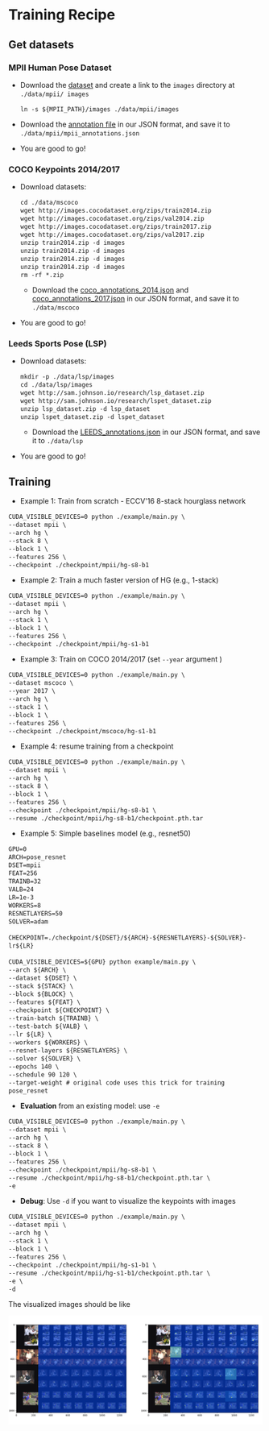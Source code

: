 # Training Recipe

## Get datasets

### MPII Human Pose Dataset

- Download the [dataset](https://datasets.d2.mpi-inf.mpg.de/andriluka14cvpr/mpii_human_pose_v1.tar.gz) and create a link to the `images` directory at `./data/mpii/
images`
  ```
  ln -s ${MPII_PATH}/images ./data/mpii/images
  ```

- Download the [annotation file](https://drive.google.com/open?id=1mQrH_yVHeB93rzCfyq5kC9ZYTwZeMsMm) in our JSON format, and save it to `./data/mpii/mpii_annotations.json`

- You are good to go!


### COCO Keypoints 2014/2017

- Download datasets:
  ```
  cd ./data/mscoco
  wget http://images.cocodataset.org/zips/train2014.zip
  wget http://images.cocodataset.org/zips/val2014.zip
  wget http://images.cocodataset.org/zips/train2017.zip
  wget http://images.cocodataset.org/zips/val2017.zip
  unzip train2014.zip -d images
  unzip train2014.zip -d images
  unzip train2014.zip -d images
  unzip train2014.zip -d images
  rm -rf *.zip
  ```

  - Download the [coco_annotations_2014.json](https://drive.google.com/open?id=1jrxis4ujrLlkwoD2GOdv3PGzygpQ04k7) and [coco_annotations_2017.json](https://drive.google.com/open?id=1YuzpScAfzemwZqUuZBrbBZdoplXEqUse) in our JSON format, and save it to `./data/mscoco`

- You are good to go!

### Leeds Sports Pose (LSP)
- Download datasets:
  ```
  mkdir -p ./data/lsp/images
  cd ./data/lsp/images
  wget http://sam.johnson.io/research/lsp_dataset.zip
  wget http://sam.johnson.io/research/lspet_dataset.zip
  unzip lsp_dataset.zip -d lsp_dataset
  unzip lspet_dataset.zip -d lspet_dataset
  ```

  - Download the [LEEDS_annotations.json](https://drive.google.com/open?id=1GZxlTLuMfA3VRvz2jyv8fhJDqElNrgKS) in our JSON format, and save it to `./data/lsp`

- You are good to go!

## Training
- Example 1: Train from scratch - ECCV'16 8-stack hourglass network
```
CUDA_VISIBLE_DEVICES=0 python ./example/main.py \
--dataset mpii \
--arch hg \
--stack 8 \
--block 1 \
--features 256 \
--checkpoint ./checkpoint/mpii/hg-s8-b1
```

- Example 2: Train a much faster version of HG (e.g., 1-stack)
```
CUDA_VISIBLE_DEVICES=0 python ./example/main.py \
--dataset mpii \
--arch hg \
--stack 1 \
--block 1 \
--features 256 \
--checkpoint ./checkpoint/mpii/hg-s1-b1
```

- Example 3: Train on COCO 2014/2017 (set `--year` argument )
```
CUDA_VISIBLE_DEVICES=0 python ./example/main.py \
--dataset mscoco \
--year 2017 \
--arch hg \
--stack 1 \
--block 1 \
--features 256 \
--checkpoint ./checkpoint/mscoco/hg-s1-b1
```

- Example 4: resume training from a checkpoint
```
CUDA_VISIBLE_DEVICES=0 python ./example/main.py \
--dataset mpii \
--arch hg \
--stack 8 \
--block 1 \
--features 256 \
--checkpoint ./checkpoint/mpii/hg-s8-b1 \
--resume ./checkpoint/mpii/hg-s8-b1/checkpoint.pth.tar
```


- Example 5: Simple baselines model (e.g., resnet50)
```
GPU=0
ARCH=pose_resnet
DSET=mpii
FEAT=256
TRAINB=32
VALB=24
LR=1e-3
WORKERS=8
RESNETLAYERS=50
SOLVER=adam

CHECKPOINT=./checkpoint/${DSET}/${ARCH}-${RESNETLAYERS}-${SOLVER}-lr${LR}

CUDA_VISIBLE_DEVICES=${GPU} python example/main.py \
--arch ${ARCH} \
--dataset ${DSET} \
--stack ${STACK} \
--block ${BLOCK} \
--features ${FEAT} \
--checkpoint ${CHECKPOINT} \
--train-batch ${TRAINB} \
--test-batch ${VALB} \
--lr ${LR} \
--workers ${WORKERS} \
--resnet-layers ${RESNETLAYERS} \
--solver ${SOLVER} \
--epochs 140 \
--schedule 90 120 \
--target-weight # original code uses this trick for training pose_resnet
```

- **Evaluation** from an existing model: use `-e`
```
CUDA_VISIBLE_DEVICES=0 python ./example/main.py \
--dataset mpii \
--arch hg \
--stack 8 \
--block 1 \
--features 256 \
--checkpoint ./checkpoint/mpii/hg-s8-b1 \
--resume ./checkpoint/mpii/hg-s8-b1/checkpoint.pth.tar \
-e
```

- **Debug**: Use `-d` if you want to visualize the keypoints with images
```
CUDA_VISIBLE_DEVICES=0 python ./example/main.py \
--dataset mpii \
--arch hg \
--stack 1 \
--block 1 \
--features 256 \
--checkpoint ./checkpoint/mpii/hg-s1-b1 \
--resume ./checkpoint/mpii/hg-s1-b1/checkpoint.pth.tar \
-e \
-d
```

The visualized images should be like

![screenshot](./docs/screenshot.png)
